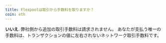 ```yaml
---
title: Flexpoolは取引から手数料を取りますか？
coin: eth
---
```


**いいえ**. 弊社側から追加の取引手数料は請求されません。 あなたが支払う唯一の手数料は、トランザクションの値に左右されないネットワーク取引手数料です。
